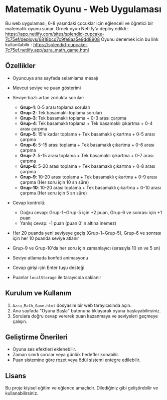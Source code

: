 # Matematik Oyunu - Web Uygulaması

Bu web uygulaması, 6-8 yaşındaki çocuklar için eğlenceli ve öğretici bir matematik oyunu sunar.
Ornek oyun Netlify'a deploy edildi : https://app.netlify.com/sites/splendid-cupcake-7c75ef/deploys/6818bcd7c9fe8aa5e9dd8908
Oyunu denemek icin bu link kullanilabilir : https://splendid-cupcake-7c75ef.netlify.app/azra_math_game.html

## Özellikler

* Oyuncuya ana sayfada selamlama mesajı
* Mevcut seviye ve puan gösterimi
* Seviye bazlı artan zorlukta sorular:

  * **Grup-1**: 0-5 arası toplama soruları
  * **Grup-2**: Tek basamaklı toplama soruları
  * **Grup-3**: Tek basamaklı toplama + 0-3 arası çarpma
  * **Grup-4**: Tek basamaklı toplama + Tek basamaklı çıkartma + 0-4 arası çarpma
  * **Grup-5**: 15'e kadar toplama + Tek basamaklı çıkartma + 0-5 arası çarpma
  * **Grup-6**: 5-15 arası toplama + Tek basamaklı çıkartma + 0-6 arası çarpma
  * **Grup-7**: 5-15 arası toplama + Tek basamaklı çıkartma + 0-7 arası çarpma
  * **Grup-8**: 5-20 arası toplama + Tek basamaklı çıkartma + 0-8 arası çarpma
  * **Grup-9**: 10-20 arası toplama + Tek basamaklı çıkartma + 0-9 arası çarpma (Her soru için 10 sn süre)
  * **Grup-10**: 10-20 arası toplama + Tek basamaklı çıkartma + 0-10 arası çarpma (Her soru için 5 sn süre)

* Cevap kontrolü:
  * Doğru cevap: Grup-1~Grup-5 için +2 puan, Grup-6 ve sonrası için +1 puan
  * Yanlış cevap: -1 puan (puan 0'ın altına inemez)
* Her 20 puanda yeni seviyeye geçiş (Grup-1~Grup-5), Grup-6 ve sonrası için her 10 puanda seviye atlanır
* Grup-9 ve Grup-10'da her soru için zamanlayıcı (sırasıyla 10 sn ve 5 sn)
* Seviye atlamada konfeti animasyonu
* Cevap girişi için Enter tuşu desteği
* Puanlar `localStorage` ile tarayıcıda saklanır

## Kurulum ve Kullanım

1. `Azra_Math_Game.html` dosyasını bir web tarayıcısında açın.
2. Ana sayfada "Oyuna Başla" butonuna tıklayarak oyuna başlayabilirsiniz.
3. Sorulara doğru cevap vererek puan kazanmaya ve seviyeleri geçmeye çalışın.

## Geliştirme Önerileri

* Oyuna ses efektleri eklenebilir.
* Zaman sınırlı sorular veya günlük hedefler konabilir.
* Puan sistemine göre rozet veya ödül sistemi entegre edilebilir.

## Lisans

Bu proje kişisel eğitim ve eğlence amaçlıdır. Dilediğiniz gibi geliştirebilir ve kullanabilirsiniz.
